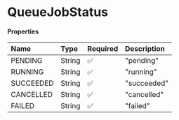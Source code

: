 # QueueJobStatus

**Properties**

| Name      | Type   | Required | Description |
| :-------- | :----- | :------- | :---------- |
| PENDING   | String | ✅       | "pending"   |
| RUNNING   | String | ✅       | "running"   |
| SUCCEEDED | String | ✅       | "succeeded" |
| CANCELLED | String | ✅       | "cancelled" |
| FAILED    | String | ✅       | "failed"    |
